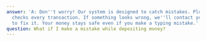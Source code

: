 ```yaml
---
answer: 'A: Don''t worry! Our system is designed to catch mistakes. Plus, our team
  checks every transaction. If something looks wrong, we''ll contact you right away
  to fix it. Your money stays safe even if you make a typing mistake.'
question: What if I make a mistake while depositing money?
---
```

